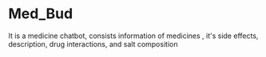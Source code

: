 # Med_Bud
It is a medicine chatbot, consists information of medicines , it's side effects, description, drug interactions, and salt composition
